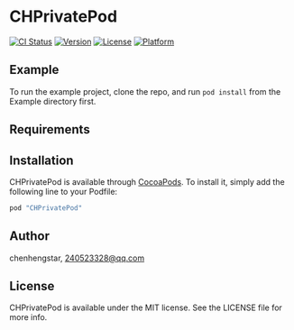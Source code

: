 # CHPrivatePod

[![CI Status](http://img.shields.io/travis/chenhengstar/CHPrivatePod.svg?style=flat)](https://travis-ci.org/chenhengstar/CHPrivatePod)
[![Version](https://img.shields.io/cocoapods/v/CHPrivatePod.svg?style=flat)](http://cocoapods.org/pods/CHPrivatePod)
[![License](https://img.shields.io/cocoapods/l/CHPrivatePod.svg?style=flat)](http://cocoapods.org/pods/CHPrivatePod)
[![Platform](https://img.shields.io/cocoapods/p/CHPrivatePod.svg?style=flat)](http://cocoapods.org/pods/CHPrivatePod)

## Example

To run the example project, clone the repo, and run `pod install` from the Example directory first.

## Requirements

## Installation

CHPrivatePod is available through [CocoaPods](http://cocoapods.org). To install
it, simply add the following line to your Podfile:

```ruby
pod "CHPrivatePod"
```

## Author

chenhengstar, 240523328@qq.com

## License

CHPrivatePod is available under the MIT license. See the LICENSE file for more info.
